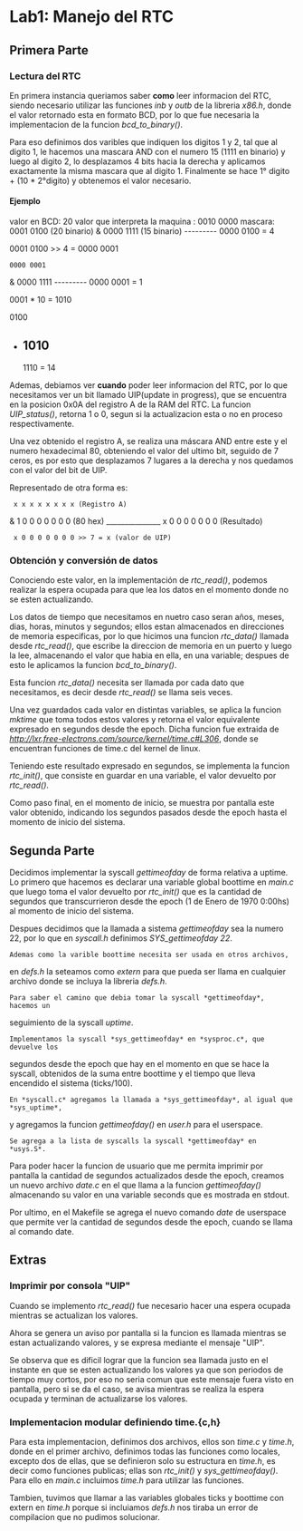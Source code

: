 Lab1: Manejo del RTC
====================

  Primera Parte
  -------------

### Lectura del RTC

  En primera instancia queriamos saber **como** leer informacion del RTC,
siendo necesario utilizar las funciones *inb* y *outb* de la libreria *x86.h*,
donde el valor retornado esta en formato BCD, por lo que fue necesaria la
implementacion de la funcion *bcd_to_binary()*.

  Para eso definimos dos varibles que indiquen los digitos 1 y 2, 
tal que al digito 1, le hacemos una mascara AND con el numero 15
(1111 en binario) y luego al digito 2, lo desplazamos 4 bits hacia la derecha
y aplicamos exactamente la misma mascara que al digito 1.
  Finalmente se hace 1° digito + (10 * 2°digito) y obtenemos el valor necesario.


#### Ejemplo

valor en BCD: 20
valor que interpreta la maquina : 0010 0000
mascara:
  0001 0100 (20 binario)
& 0000 1111 (15 binario)
	---------
  0000 0100 = 4

  0001 0100 >> 4 = 0000 0001

    0000 0001
  & 0000 1111
    ---------
    0000 0001 = 1

  0001 * 10 = 1010

   0100
 + 1010
	------
   1110 = 14 

  Ademas, debiamos ver **cuando** poder leer informacion del RTC,
por lo que necesitamos ver un bit llamado UIP(update in progress), 
que se encuentra en la posicion 0x0A del registro A de la RAM del RTC.
La funcion *UIP_status()*, retorna 1 o 0, segun si la actualizacion esta
o no en proceso respectivamente.

  Una vez obtenido el registro A, se realiza una máscara AND entre este
y el numero hexadecimal 80, obteniendo el valor del ultimo bit,
seguido de 7 ceros, es por esto que desplazamos 7 lugares a la derecha
y nos quedamos con el valor del bit de UIP.

Representado de otra forma es:

     x x x x x x x x (Registro A)
   & 1 0 0 0 0 0 0 0 (80 hex)
     _______________
     x 0 0 0 0 0 0 0 (Resultado)

     x 0 0 0 0 0 0 0 >> 7 = x (valor de UIP)


### Obtención y conversión de datos

Conociendo este valor, en la implementación de *rtc_read()*,
podemos realizar la espera ocupada para que lea los datos en el momento
donde no se esten actualizando.

  Los datos de tiempo que necesitamos en nuetro caso seran años, meses,
dias, horas, minutos y segundos; ellos estan almacenados en direcciones
de memoria especificas, por lo que hicimos una funcion *rtc_data()* 
llamada desde *rtc_read()*, que escribe la direccion de memoria 
en un puerto y luego la lee, almacenando el valor que habia en ella, 
en una variable; despues de esto le aplicamos la funcion *bcd_to_binary()*.

  Esta funcion *rtc_data()* necesita ser llamada por cada dato que necesitamos,
es decir desde *rtc_read()* se llama seis veces.

  Una vez guardados cada valor en distintas variables, se aplica la funcion
*mktime* que toma todos estos valores y retorna el valor equivalente 
expresado en segundos desde the epoch. Dicha funcion fue extraida de
*http://lxr.free-electrons.com/source/kernel/time.c#L306*, donde se encuentran
funciones de time.c del kernel de linux.

  Teniendo este resultado expresado en segundos, se implementa la funcion *rtc_init()*,
que consiste en guardar en una variable, el valor devuelto por *rtc_read()*.

  Como paso final, en el momento de inicio, se muestra por pantalla este valor obtenido,
indicando los segundos pasados desde the epoch hasta el momento de inicio del sistema.



  Segunda Parte
  -------------

  Decidimos implementar la syscall *gettimeofday* de forma relativa a uptime.
Lo primero que hacemos es declarar una variable global boottime en *main.c*
que luego toma el valor devuelto por *rtc_init()* que es la cantidad de segundos
que transcurrieron desde the epoch (1 de Enero de 1970 0:00hs) al momento
de inicio del sistema. 

Despues decidimos que la llamada a sistema *gettimeofday* sea la numero 22, 
por lo que en *syscall.h* definimos *SYS_gettimeofday 22*.

	Ademas como la varible boottime necesita ser usada en otros archivos, 
en *defs.h* la seteamos como *extern* para que pueda ser llama en cualquier 
archivo donde se incluya la libreria *defs.h*.

	Para saber el camino que debia tomar la syscall *gettimeofday*, hacemos un
seguimiento de la syscall *uptime*.

	Implementamos la syscall *sys_gettimeofday* en *sysproc.c*, que devuelve los
segundos desde the epoch que hay en el momento en que se hace la syscall, 
obtenidos de la suma entre boottime y
el tiempo que lleva encendido el sistema (ticks/100).

	En *syscall.c* agregamos la llamada a *sys_gettimeofday*, al igual que *sys_uptime*,
y agregamos la funcion *gettimeofday()* en *user.h* para el userspace.

	Se agrega a la lista de syscalls la syscall *gettimeofday* en *usys.S*.
Para poder hacer la funcion de usuario que me permita imprimir por pantalla
la cantidad de segundos actualizados desde the epoch, creamos un nuevo archivo
*date.c* en el que llama a la funcion *gettimeofday()* almacenando su valor en una
variable seconds que es mostrada en stdout.

Por ultimo, en el Makefile se agrega el nuevo comando *date* de userspace
que permite ver la cantidad de segundos desde the epoch, cuando se llama
al comando date.


  Extras
  ------
### Imprimir por consola "UIP"

  Cuando se implemento *rtc_read()* fue necesario hacer una espera ocupada 
mientras se actualizan los valores.

  Ahora se genera un aviso por pantalla si la funcion es llamada mientras se estan actualizando valores,
y se expresa mediante el mensaje "UIP".

  Se observa que es dificil lograr que la funcion sea llamada justo en el instante en que se esten 
actualizando los valores ya que son periodos de tiempo muy cortos, por eso no seria comun que este mensaje 
fuera visto en pantalla, pero si se da el caso, se avisa mientras se realiza la espera ocupada 
y terminan de actualizarse los valores.


### Implementacion modular definiendo time.{c,h}

  Para esta implementacion, definimos dos archivos, ellos son *time.c* y *time.h*,
donde en el primer archivo, definimos todas las funciones como locales, excepto 
dos de ellas, que se definieron solo su estructura en *time.h*, es decir como 
funciones publicas; ellas son *rtc_init()* y *sys_gettimeofday()*. Para ello en
*main.c* incluimos *time.h* para utilizar las funciones.

  Tambien, tuvimos que llamar a las variables globales ticks y boottime con extern
en *time.h* porque si incluiamos *defs.h* nos tiraba un error de compilacion que no pudimos
solucionar.
